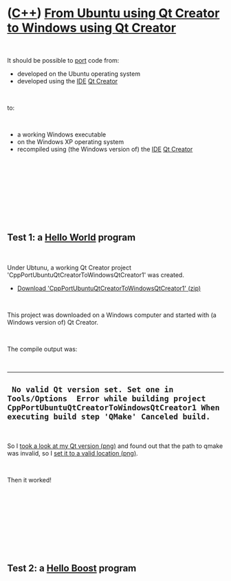 



 

 

 

 

 

([C++](Cpp.md)) [From Ubuntu using Qt Creator to Windows using Qt Creator](CppPortUbuntuQtCreatorToWindowsQtCreator.md)
=========================================================================================================================

 

It should be possible to [port](CppPort.md) code from:

-   developed on the Ubuntu operating system
-   developed using the [IDE](CppIde.md) [Qt Creator](CppQtCreator.md)

 

to:

 

-   a working Windows executable
-   on the Windows XP operating system
-   recompiled using (the Windows version of) the [IDE](CppIde.md) [Qt
    Creator](CppQtCreator.md)

 

 

 

 

 

Test 1: a [Hello World](CppHelloWorld.md) program
--------------------------------------------------

 

Under Ubtunu, a working Qt Creator project
'CppPortUbuntuQtCreatorToWindowsQtCreator1' was created.

-   [Download
    'CppPortUbuntuQtCreatorToWindowsQtCreator1' (zip)](CppPortUbuntuQtCreatorToWindowsQtCreator1.zip)

 

This project was downloaded on a Windows computer and started with (a
Windows version of) Qt Creator.

 

The compile output was:

 

  --------------------------------------------------------------------------------------------------------------------------------------------------------------------------------
  ` No valid Qt version set. Set one in Tools/Options  Error while building project CppPortUbuntuQtCreatorToWindowsQtCreator1 When executing build step 'QMake' Canceled build.`
  --------------------------------------------------------------------------------------------------------------------------------------------------------------------------------

 

So I [took a look at my Qt version
(png)](CppPortUbuntuQtCreatorToWindowsQtCreator1_1.png) and found out
that the path to qmake was invalid, so I [set it to a valid location
(png)](CppPortUbuntuQtCreatorToWindowsQtCreator1_2.png).

 

Then it worked!

 

 

 

 

 

Test 2: a [Hello Boost](CppHelloBoost.md) program
--------------------------------------------------

 

 

 

 

 





 



